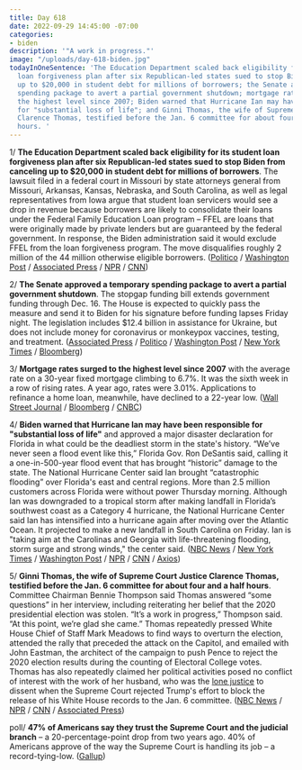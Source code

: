 ```yaml
---
title: Day 618
date: 2022-09-29 14:45:00 -07:00
categories:
- biden
description: '"A work in progress."'
image: "/uploads/day-618-biden.jpg"
todayInOneSentence: 'The Education Department scaled back eligibility for its student
  loan forgiveness plan after six Republican-led states sued to stop Biden from canceling
  up to $20,000 in student debt for millions of borrowers; the Senate approved a temporary
  spending package to avert a partial government shutdown; mortgage rates surged to
  the highest level since 2007; Biden warned that Hurricane Ian may have been responsible
  for "substantial loss of life"; and Ginni Thomas, the wife of Supreme Court Justice
  Clarence Thomas, testified before the Jan. 6 committee for about four and a half
  hours. '
---
```


1/ **The Education Department scaled back eligibility for its student loan forgiveness plan after six Republican-led states sued to stop Biden from canceling up to $20,000 in student debt for millions of borrowers**. The lawsuit filed in a federal court in Missouri by state attorneys general from Missouri, Arkansas, Kansas, Nebraska, and South Carolina, as well as legal representatives from Iowa argue that student loan servicers would see a drop in revenue because borrowers are likely to consolidate their loans under the Federal Family Education Loan program – FFEL are loans that were originally made by private lenders but are guaranteed by the federal government. In response, the Biden administration said it would exclude FFEL from the loan forgiveness program. The move disqualifies roughly 2 million of the 44 million otherwise eligible borrowers. ([Politico](https://www.politico.com/news/2022/09/29/biden-administration-scales-back-student-debt-relief-for-millions-amid-legal-concerns-00059522) / [Washington Post](https://www.washingtonpost.com/us-policy/2022/09/29/republicans-student-loan-forgiveness-lawsuit/) / [Associated Press](https://apnews.com/article/biden-health-lawsuits-covid-missouri-862d783188de45b698c54b00820d3616) / [NPR](https://www.npr.org/2022/09/29/1125923528/biden-student-loans-debt-cancellation-ffel-perkins) / [CNN](https://www.cnn.com/2022/09/29/politics/biden-student-loan-forgiveness-plan-lawsuit/index.html))

2/ **The Senate approved a temporary spending package to avert a partial government shutdown**. The stopgap funding bill extends government funding through Dec. 16. The House is expected to quickly pass the measure and send it to Biden for his signature before funding lapses Friday night. The legislation includes $12.4 billion in assistance for Ukraine, but does not include money for coronavirus or monkeypox vaccines, testing, and treatment. ([Associated Press](https://apnews.com/article/senate-passes-shutdown-bill-d4c21a9bd5872990466c0f1bc188c93e) / [Politico](https://www.politico.com/news/2022/09/29/senate-avert-shutdown-00059485) / [Washington Post](https://www.washingtonpost.com/us-policy/2022/09/29/government-shutdown-manchin-cr/) / [New York Times](https://www.nytimes.com/2022/09/29/us/politics/senate-bill-ukraine-government-shutdown.html) / [Bloomberg](https://www.bloomberg.com/news/articles/2022-09-29/senate-votes-to-avert-government-shutdown-sends-bill-to-house?srnd=premium&sref=MIBMEEoj))

3/ **Mortgage rates surged to the highest level since 2007** with the average rate on a 30-year fixed mortgage climbing to 6.7%. It was the sixth week in a row of rising rates. A year ago, rates were 3.01%. Applications to refinance a home loan, meanwhile, have declined to a 22-year low. ([Wall Street Journal](https://www.wsj.com/articles/mortgage-rates-rise-to-6-7-highest-since-2007-11664460015?mod=hp_lead_pos1) / [Bloomberg](https://www.bloomberg.com/news/articles/2022-09-29/us-mortgage-rates-jump-to-6-7-hitting-highest-level-since-2007?srnd=premium&sref=MIBMEEoj) / [CNBC](https://www.cnbc.com/2022/09/28/mortgage-refinancing-drops-to-a-22-year-low-.html))

4/ **Biden warned that Hurricane Ian may have been responsible for "substantial loss of life"** and approved a major disaster declaration for Florida in what could be the deadliest storm in the state's history. “We’ve never seen a flood event like this,” Florida Gov. Ron DeSantis said, calling it a one-in-500-year flood event that has brought “historic” damage to the state. The National Hurricane Center said Ian brought “catastrophic flooding” over Florida's east and central regions. More than 2.5 million customers across Florida were without power Thursday morning. Although Ian was downgraded to a tropical storm after making landfall in Florida’s southwest coast as a Category 4 hurricane, the National Hurricane Center said Ian has intensified into a hurricane again after moving over the Atlantic Ocean. It projected to make a new landfall in South Carolina on Friday. Ian is "taking aim at the Carolinas and Georgia with life-threatening flooding, storm surge and strong winds," the center said. ([NBC News](https://www.nbcnews.com/news/us-news/live-blog/hurricane-ian-live-updates-rcna49927) / [New York Times](https://www.nytimes.com/live/2022/09/29/us/hurricane-ian-florida) / [Washington Post](https://www.washingtonpost.com/weather/2022/09/29/hurricane-ian-damage-florida-live-updates/) / [NPR](https://www.npr.org/2022/09/29/1125876027/hurricane-ian-east-coast-forecast) / [CNN](https://www.cnn.com/us/live-news/hurricane-ian-florida-updates-09-29-22/index.html) / [Axios](https://www.axios.com/2022/09/29/live-updates-tropical-storm-ian-georgia-carolinas-thursday?stream=top))

5/ **Ginni Thomas, the wife of Supreme Court Justice Clarence Thomas, testified before the Jan. 6 committee for about four and a half hours**. Committee Chairman Bennie Thompson said Thomas answered “some questions” in her interview, including reiterating her belief that the 2020 presidential election was stolen. “It’s a work in progress,” Thompson said. “At this point, we’re glad she came.” Thomas repeatedly pressed White House Chief of Staff Mark Meadows to find ways to overturn the election, attended the rally that preceded the attack on the Capitol, and emailed with John Eastman, the architect of the campaign to push Pence to reject the 2020 election results during the counting of Electoral College votes. Thomas has also repeatedly claimed her political activities posed no conflict of interest with the work of her husband, who was the [lone justice](https://whatthefuckjusthappenedtoday.com/2022/03/28/day-433/#2-supreme-court-justice-clarence-tho) to dissent when the Supreme Court rejected Trump's effort to block the release of his White House records to the Jan. 6 committee. ([NBC News](https://www.nbcnews.com/politics/congress/ginni-thomas-meeting-house-committee-investigating-jan-6-riot-rcna49967) / [NPR](https://www.npr.org/2022/09/29/1125886442/ginni-thomas-wife-supreme-court-justice-testifies-jan-6) / [CNN](https://www.cnn.com/2022/09/28/politics/ginni-thomas-january-6-committee-interview/index.html) / [Associated Press](https://apnews.com/article/capitol-siege-us-supreme-court-clarence-thomas-virginia-government-and-politics-3b4102509ef93bc37d24d7c8fd79ba80))

poll/ **47% of Americans say they trust the Supreme Court and the judicial branch** – a 20-percentage-point drop from two years ago. 40% of Americans approve of the way the Supreme Court is handling its job – a record-tying-low. ([Gallup](https://news.gallup.com/poll/402044/supreme-court-trust-job-approval-historical-lows.aspx))
